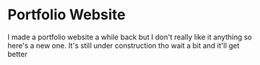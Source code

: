 # Portfolio Website

I made a portfolio website a while back but I don't really like it anything so here's a new one. It's still under construction tho wait a bit and it'll get better